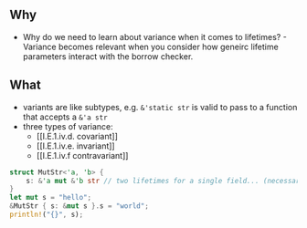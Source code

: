 ## Why
- Why do we need to learn about variance when it comes to lifetimes?
		- Variance becomes relevant when you consider how geneirc lifetime parameters interact with the borrow checker.

## What
- variants are like subtypes, e.g. `&'static str` is valid to pass to a function that accepts a `&'a str` 
- three types of variance:
	- [[I.E.1.iv.d. covariant]]
	- [[I.E.1.iv.e. invariant]]
	- [[I.E.1.iv.f contravariant]]

```rust
struct MutStr<'a, 'b> {
	s: &'a mut &'b str // two lifetimes for a single field... (necessary here)
}
let mut s = "hello";
&MutStr { s: &mut s }.s = "world";
println!("{}", s);
```

